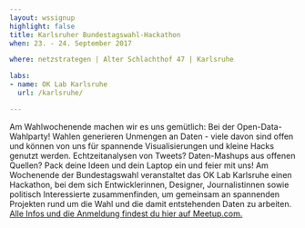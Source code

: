 ```yaml
---
layout: wssignup
highlight: false
title: Karlsruher Bundestagswahl-Hackathon 
when: 23. - 24. September 2017

where: netzstrategen | Alter Schlachthof 47 | Karlsruhe

labs:
- name: OK Lab Karlsruhe
  url: /karlsruhe/

---
```


Am Wahlwochenende machen wir es uns gemütlich: Bei der Open-Data-Wahlparty! Wahlen generieren Unmengen an Daten - viele davon sind offen und können von uns für spannende Visualisierungen und kleine Hacks genutzt werden. Echtzeitanalysen von Tweets? Daten-Mashups aus offenen Quellen?  Pack deine Ideen und dein Laptop ein und feier mit uns!
Am Wochenende der Bundestagswahl veranstaltet das OK Lab Karlsruhe einen Hackathon, bei dem sich Entwicklerinnen, Designer, Journalistinnen sowie politisch Interessierte zusammenfinden, um gemeinsam an spannenden Projekten rund um die Wahl und die damit entstehenden Daten zu arbeiten.
<a href="https://www.meetup.com/de-DE/OK-Lab-Karlsruhe/events/243228149/?eventId=243228149">Alle Infos und die Anmeldung findest du hier auf Meetup.com.</a>

